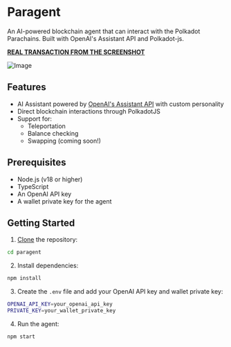 # Paragent

An AI-powered blockchain agent that can interact with the Polkadot Parachains.
Built with OpenAI's Assistant API and Polkadot-js.

[**REAL TRANSACTION FROM THE SCREENSHOT**](https://assethub-polkadot.subscan.io/extrinsic/0xd8f18cc0694255f0eea0dd90c14d641525ac7175c622a616bd0adefad2561451)

![Image](https://github.com/user-attachments/assets/2b9227f6-8779-4461-af62-9052f4d386e5)

## Features

- AI Assistant powered by [OpenAI's Assistant API](https://platform.openai.com/docs/assistants/overview) with custom personality
- Direct blockchain interactions through PolkadotJS
- Support for:
  - Teleportation
  - Balance checking
  - Swapping (coming soon!)

## Prerequisites

- Node.js (v18 or higher)
- TypeScript
- An OpenAI API key
- A wallet private key for the agent

## Getting Started

1. [Clone](https://docs.github.com/en/repositories/creating-and-managing-repositories/cloning-a-repository) the repository:

```bash
cd paragent
```

2. Install dependencies:

```bash
npm install
```

3. Create the `.env` file and add your OpenAI API key and wallet private key:

```bash
OPENAI_API_KEY=your_openai_api_key
PRIVATE_KEY=your_wallet_private_key
```

4. Run the agent:

```bash
npm start
```
